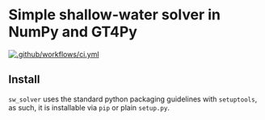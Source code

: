 # Simple shallow-water solver in NumPy and GT4Py

[![.github/workflows/ci.yml](https://github.com/ai2cm/sw_solver/actions/workflows/ci.yml/badge.svg)](https://github.com/ai2cm/sw_solver/actions/workflows/ci.yml)

## Install

`sw_solver` uses the standard python packaging guidelines with `setuptools`,
as such, it is installable via `pip` or plain `setup.py`.
